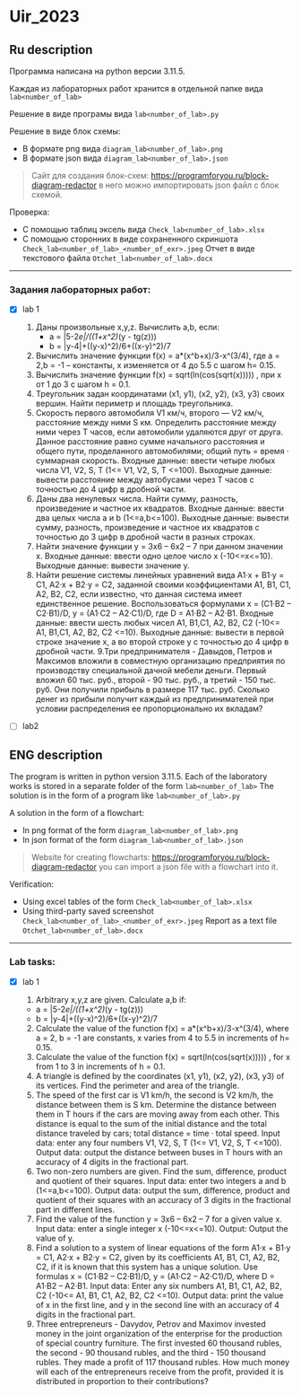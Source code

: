# Uir_2023
## Ru description
Программа написана на python версии 3.11.5.

Каждая из лабораторных работ хранится в отдельной папке вида `lab<number_of_lab>`

Решение в виде програмы вида `lab<number_of_lab>.py`

Решение в виде блок схемы:
* В формате png вида `diagram_lab<number_of_lab>.png`
* В формате json вида `diagram_lab<number_of_lab>.json`
> Сайт для создания блок-схем: https://programforyou.ru/block-diagram-redactor в него можно импортировать json файл с блок схемой.

Проверка:
* С помощью таблиц эксель вида `Check_lab<number_of_lab>.xlsx`
* С помощью сторонних в виде сохраненного скриншота  `Check_lab<number_of_lab>_<number_of_exr>.jpeg`
Отчет в виде текстового файла `Otchet_lab<number_of_lab>.docx`
---
### Задания лабораторных работ:
- [x] lab 1

  1. Даны произвольные x,y,z. Вычислить a,b, если:
      * a = |5-2*e|/((1+x^2)*(y - tg(z)))
      * b = |y-4|+((y-x)^2)/6+((x-y)^2)/7
  2. Вычислить значение функции f(x) = a*(x^b+x)/3-x^(3/4), где a = 2,b = -1 – константы, x изменяется от 4 до 5.5 с шагом h= 0.15.
  3. Вычислить значение функции f(x) = sqrt(ln(cos(sqrt(x))))) , при x от 1 до 3 с шагом h = 0.1.
  4. Треугольник задан координатами (x1, y1), (x2, y2), (x3, y3) своих вершин. Найти периметр и площадь треугольника. 
  5. Скорость первого автомобиля V1 км/ч, второго — V2 км/ч, расстояние между ними S км. Определить расстояние между ними через T часов, если автомобили удаляются друг от друга. Данное расстояние равно сумме начального расстояния и общего пути, проделанного       автомобилями; общий путь = время · суммарная скорость.
Входные данные: ввести четыре любых числа V1, V2, S, T   (1<= V1, V2, S, T <=100).
Выходные данные: вывести расстояние между автобусами через Т часов с точностью до 4 цифр в дробной части.
  6. Даны два ненулевых числа. Найти сумму, разность, произведение и частное их квадратов. 
Входные данные: ввести два целых числа  а и b (1<=a,b<=100).
Выходные данные: вывести сумму, разность, произведение и частное их квадратов  с точностью до 3 цифр в дробной части в разных строках.
  7. Найти значение функции y = 3x6 – 6x2 – 7 при данном значении x. 
Входные данные: ввести одно целое число  x (-10<=x<=10).
Выходные данные: вывести  значение y.
  8. Найти решение системы линейных уравнений вида 
A1·x + B1·y = C1,
A2·x + B2·y = C2,
заданной своими коэффициентами A1, B1, C1, A2, B2, C2, если известно, что данная система имеет единственное решение. Воспользоваться формулами 
x = (C1·B2 – C2·B1)/D,        y = (A1·C2 – A2·C1)/D,
где D = A1·B2 – A2·B1.
Входные данные: ввести шесть любых  чисел A1, B1,С1, A2, B2, С2 (-10<= A1, B1,С1, A2, B2, С2 <=10).
Выходные данные: вывести в первой строке значение х, а  во второй строке y  с точностью до 4 цифр в дробной части.
  9.Три предпринимателя - Давыдов, Петров и Максимов вложили в совместную организацию предприятия по производству специальной дачной мебели деньги. Первый вложил 60 тыс. руб., второй - 90 тыс. руб., а третий - 150 тыс. руб. Они получили прибыль в размере 117 тыс. руб. Сколько денег из прибыли получит каждый из предпринимателей при условии распределения ее пропорционально их вкладам?

- [ ] lab2

## ENG description
The program is written in python version 3.11.5.
Each of the laboratory works is stored in a separate folder of the form `lab<number_of_lab>`
The solution is in the form of a program like `lab<number_of_lab>.py`

A solution in the form of a flowchart:
* In png format of the form `diagram_lab<number_of_lab>.png`
* In json format of the form `diagram_lab<number_of_lab>.json`
> Website for creating flowcharts: https://programforyou.ru/block-diagram-redactor you can import a json file with a flowchart into it.

Verification:
* Using excel tables of the form `Check_lab<number_of_lab>.xlsx`
* Using third-party saved screenshot `Check_lab<number_of_lab>_<number_of_exr>.jpeg`
Report as a text file `Otchet_lab<number_of_lab>.docx`
---
### Lab tasks:
- [x] lab 1

  1. Arbitrary x,y,z are given. Calculate a,b if:
    * a = |5-2*e|/((1+x^2)*(y - tg(z)))
    * b = |y-4|+((y-x)^2)/6+((x-y)^2)/7
  2. Calculate the value of the function f(x) = a*(x^b+x)/3-x^(3/4), where a = 2, b = -1 are constants, x varies from 4 to 5.5 in increments of h= 0.15.
  3. Calculate the value of the function f(x) = sqrt(ln(cos(sqrt(x))))) , for x from 1 to 3 in increments of h = 0.1.
  4. A triangle is defined by the coordinates (x1, y1), (x2, y2), (x3, y3) of its vertices. Find the perimeter and area of the triangle.
  5. The speed of the first car is V1 km/h, the second is V2 km/h, the distance between them is S km. Determine the distance between them in T hours if the cars are moving away from each other. This distance is equal to the sum of the initial distance and the total distance traveled by cars; total distance = time · total speed.
Input data: enter any four numbers V1, V2, S, T (1<= V1, V2, S, T <=100).
Output data: output the distance between buses in T hours with an accuracy of 4 digits in the fractional part.
  6. Two non-zero numbers are given. Find the sum, difference, product and quotient of their squares.
Input data: enter two integers a and b (1<=a,b<=100).
Output data: output the sum, difference, product and quotient of their squares with an accuracy of 3 digits in the fractional part in different lines.
  7. Find the value of the function y = 3x6 – 6x2 – 7 for a given value x.
Input data: enter a single integer x (-10<=x<=10).
Output: Output the value of y.
  8. Find a solution to a system of linear equations of the form
A1·x + B1·y = C1,
A2·x + B2·y = C2,
given by its coefficients A1, B1, C1, A2, B2, C2, if it is known that this system has a unique solution. Use formulas
x = (C1·B2 – C2·B1)/D, y = (A1·C2 – A2·C1)/D,
where D = A1·B2 – A2·B1.
Input data: Enter any six numbers A1, B1, C1, A2, B2, C2 (-10<= A1, B1, C1, A2, B2, C2 <=10).
Output data: print the value of x in the first line, and y in the second line with an accuracy of 4 digits in the fractional part.
  9. Three entrepreneurs - Davydov, Petrov and Maximov invested money in the joint organization of the enterprise for the production of special country furniture. The first invested 60 thousand rubles, the second - 90 thousand rubles, and the third - 150 thousand rubles. They made a profit of 117 thousand rubles. How much money will each of the entrepreneurs receive from the profit, provided it is distributed in proportion to their contributions?
